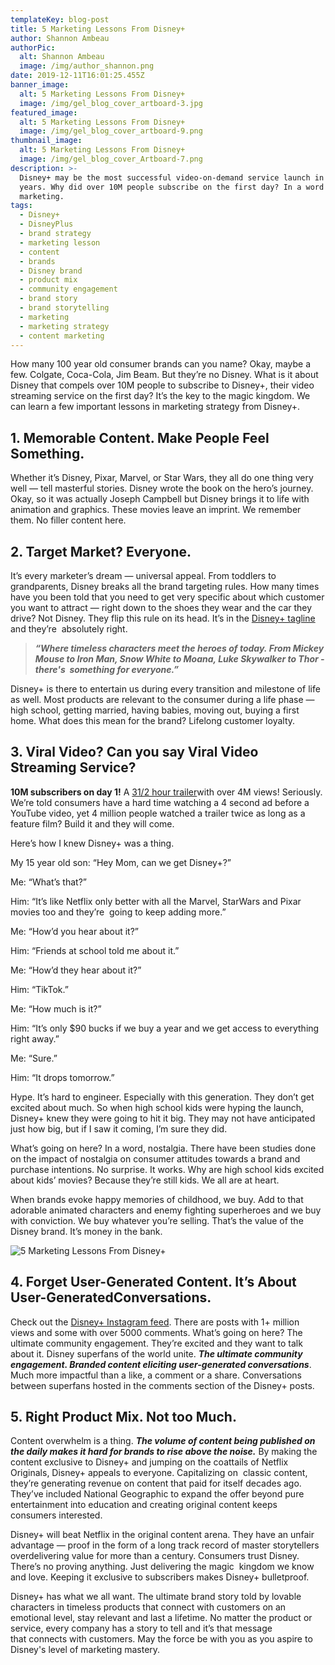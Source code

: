 ```yaml
---
templateKey: blog-post
title: 5 Marketing Lessons From Disney+
author: Shannon Ambeau
authorPic:
  alt: Shannon Ambeau
  image: /img/author_shannon.png
date: 2019-12-11T16:01:25.455Z
banner_image:
  alt: 5 Marketing Lessons From Disney+
  image: /img/gel_blog_cover_artboard-3.jpg
featured_image:
  alt: 5 Marketing Lessons From Disney+
  image: /img/gel_blog_cover_artboard-9.png
thumbnail_image:
  alt: 5 Marketing Lessons From Disney+
  image: /img/gel_blog_cover_Artboard-7.png
description: >-
  Disney+ may be the most successful video-on-demand service launch in recent
  years. Why did over 10M people subscribe on the first day? In a word —
  marketing.
tags:
  - Disney+
  - DisneyPlus
  - brand strategy
  - marketing lesson
  - content
  - brands
  - Disney brand
  - product mix
  - community engagement
  - brand story
  - brand storytelling
  - marketing
  - marketing strategy
  - content marketing
---
```

How many 100 year old consumer brands can you name? Okay, maybe a few. Colgate, Coca-Cola, Jim Beam. But they’re no Disney. What is it about Disney that compels over 10M people to subscribe to Disney+, their video streaming service on the first day? It’s the key to the magic kingdom. We can learn a few important lessons in marketing strategy from Disney+.  

## 1. Memorable Content. Make People Feel Something.

Whether it’s Disney, Pixar, Marvel, or Star Wars, they all do one thing very well — tell masterful stories. Disney wrote the book on the hero’s journey. Okay, so it was actually Joseph Campbell but Disney brings it to life with animation and graphics. These movies leave an imprint. We remember them. No filler content here.  

## 2. Target Market? Everyone.

It’s every marketer’s dream — universal appeal. From toddlers to grandparents, Disney breaks all the brand targeting rules. How many times have you been told that you need to get very specific about which customer you want to attract — right down to the shoes they wear and the car they drive? Not Disney. They flip this rule on its head. It’s in the ​[Disney+ tagline​](https://www.disneyplus.com/en-ca/welcome) and they’re  absolutely right.  

> **_“Where timeless characters meet the heroes of today. From Mickey Mouse to Iron Man, Snow White to Moana, Luke Skywalker to Thor - there's  something for everyone.”_**

Disney+ is there to entertain us during every transition and milestone of life as well. Most products are relevant to the consumer during a life phase — high school, getting married, having babies, moving out, buying a first home. What does this mean for the brand? Lifelong customer loyalty. 

## 3. Viral Video? Can you say Viral Video Streaming Service?

**10M subscribers on day 1!**​ A ​[31/2 hour trailer​](https://www.youtube.com/watch?v=m0FRDaHnITI) with over 4M views! Seriously. We’re told consumers have a hard time watching a 4 second ad before a YouTube video, yet 4 million people watched a trailer twice as long as a feature film? Build it and they will come. 

Here’s how I knew Disney+ was a thing. 

My 15 year old son: “Hey Mom, can we get Disney+?” 

Me: “What’s that?”  

Him: “It’s like Netflix only better with all the Marvel, StarWars and Pixar movies too and they’re  going to keep adding more.” 

Me: “How’d you hear about it?” 

Him: “Friends at school told me about it.” 

Me: “How’d they hear about it?” 

Him: “TikTok.” 

Me: “How much is it?” 

Him: “It’s only $90 bucks if we buy a year and we get access to everything right away.” 

Me: “Sure.” 

Him: “It drops tomorrow.”  

Hype. It’s hard to engineer. Especially with this generation. They don’t get excited about much. So when high school kids were hyping the launch, Disney+ knew they were going to hit it big. They may not have anticipated just how big, but if I saw it coming, I’m sure they did. 

What’s going on here? In a word, nostalgia. There have been studies done on the impact of nostalgia on consumer attitudes towards a brand and purchase intentions. No surprise. It works. Why are high school kids excited about kids’ movies? Because they’re still kids. We all are at heart.  

When brands evoke happy memories of childhood, we buy. Add to that adorable animated characters and enemy fighting superheroes and we buy with conviction. We buy whatever you’re selling. That’s the value of the Disney brand. It’s money in the bank.  

![5 Marketing Lessons From Disney+](/img/gel_blog_5things_artboard-5.jpg "5 Marketing Lessons From Disney+")

## 4. Forget User-Generated Content. It’s About User-Generated ​Conversations​.

Check out the ​[Disney+ Instagram feed​](https://www.instagram.com/disneyplus/?hl=en). There are posts with 1+ million views and some with over 5000 comments. What’s going on here? The ultimate community engagement. They’re excited and they want to talk about it. Disney superfans of the world unite. ​**_The ultimate community engagement. Branded content eliciting user-generated conversations_**. ​Much more impactful than a like, a comment or a share. Conversations between superfans hosted in the comments section of the Disney+ posts.  

## 5. Right Product Mix. Not too Much.

Content overwhelm is a thing. **_The volume of content being published on the daily makes it hard for brands to rise above the noise._** By making the content exclusive to Disney+ and jumping on the coattails of Netflix Originals, Disney+ appeals to everyone. Capitalizing on  classic content, they’re generating revenue on content that paid for itself decades ago. They’ve included National Geographic to expand the offer beyond pure entertainment into education and creating original content keeps consumers interested. 

Disney+ will beat Netflix in the original content arena. They have an unfair advantage — proof in the form of a long track record of master storytellers overdelivering value for more than a century. Consumers trust Disney. There’s no proving anything. Just delivering the magic  kingdom we know and love. Keeping it exclusive to subscribers makes Disney+ bulletproof. 

Disney+ has what we all want. The ultimate brand story told by lovable characters in timeless products that connect with customers on an emotional level, stay relevant and last a lifetime. No matter the product or service, every company has a story to tell and it’s that message that connects with customers. May the force be with you as you aspire to Disney's level of marketing mastery.
